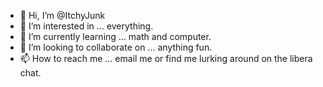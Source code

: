 - 👋 Hi, I’m @ItchyJunk
- 👀 I’m interested in ... everything.
- 🌱 I’m currently learning ... math and computer.
- 💞️ I’m looking to collaborate on ... anything fun.
- 📫 How to reach me ... email me or find me lurking around on the libera chat.

<!---
ItchyJunk/ItchyJunk is a ✨ special ✨ repository because its `README.md` (this file) appears on your GitHub profile.
You can click the Preview link to take a look at your changes.
--->
